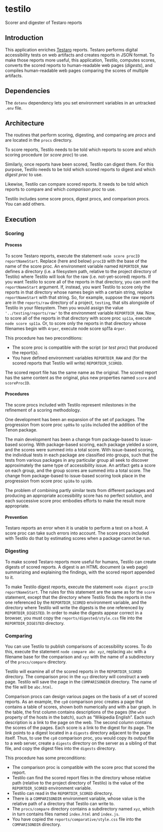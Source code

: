 # testilo
Scorer and digester of Testaro reports

## Introduction

This application enriches [Testaro](https://www.npmjs.com/package/testaro) reports. Testaro performs digital accessibility tests on web artifacts and creates reports in JSON format. To make those reports more useful, this application, Testilo, computes scores, converts the scored reports to human-readable web pages (_digests_), and compiles human-readable web pages comparing the scores of multiple artifacts.

## Dependencies

The `dotenv` dependency lets you set environment variables in an untracked `.env` file.

## Architecture

The routines that perform scoring, digesting, and comparing are _procs_ and are located in the `procs` directory.

To score reports, Testilo needs to be told which reports to score and which scoring procedure (or _score proc_) to use.

Similarly, once reports have been scored, Testilo can digest them. For this purpose, Testilo needs to be told which scored reports to digest and which _digest proc_ to use.

Likewise, Testilo can compare scored reports. It needs to be told which reports to compare and which _comparison proc_ to use.

Testilo includes some score procs, digest procs, and comparison procs. You can add others.

## Execution

### Scoring

#### Process

To score Testaro reports, execute the statement `node score procID reportNameStart`. Replace (here and below) `procID` with the base of the name of the score proc. An environment variable named `REPORTDIR_RAW` defines a directory (i.e. a filesystem path, relative to the project directory of Testilo) where Testilo will look for the raw (i.e. not-yet-scored) reports. If you want Testilo to score all of the reports in that directory, you can omit the `reportNameStart` argument. If, instead, you want Testilo to score only the reports in that directory whose names begin with a certain string, replace `reportNameStart` with that string. So, for example, suppose the raw reports are in the `reports/raw` directory of a project, `testing`, that sits alongside of Testilo in your filesystem. Then you would assign the value `'../testing/reports/raw'` to the environment variable `REPORTDIR_RAW`. Now, to score all of the reports in that directory with score proc `sp11a`, execute `node score sp11a`. Or, to score only the reports in that directory whose filenames begin with `4rper`, execute  node score sp11a `4rper`.

This procedure has two preconditions:
- The score proc is compatible with the script (or _test proc_) that produced the report(s).
- You have defined environment variables `REPORTDIR_RAW` and (for the scored reports that Testilo will write) `REPORTDIR_SCORED`.

The scored report file has the same name as the original. The scored report has the same content as the original, plus new properties named `score` and `scoreProcID`.

#### Procedures

The score procs included with Testilo represent milestones in the refinement of a scoring methodology.

One development has been an expansion of the set of packages. The progression from score proc `sp09a` to `sp10a` included the addition of the Tenon package.

The main development has been a change from package-based to issue-based scoring. With package-based scoring, each package yielded a score, and the scores were summed into a total score. With issue-based scoring, the individual tests in each package are classified into groups, such that the tests from various packages in any particular group all seek to discover approximately the same type of accessibility issue. An artifact gets a score on each group, and the group scores are summed into a total score. The change from package-based to issue-based scoring took place in the progression from score proc `sp10a` to `sp10b`.

The problem of combining partly similar tests from different packages and producing an appropriate accessibility score has no perfect solution, and each successive score proc embodies efforts to make the result more appropriate.

#### Prevention

Testaro reports an error when it is unable to perform a test on a host. A score proc can take such errors into account. The score procs included with Testilo do that by estimating scores when a package cannot be run.

### Digesting

To make scored Testaro reports more useful for humans, Testilo can create digests of scored reports. A digest is an HTML document (a web page) summarizing and explaining the findings, with the scored report appended to it.

To make Testilo digest reports, execute the statement `node digest procID reportNameStart`. The rules for this statement are the same as for the `score` statement, except that the directory where Testilo finds the reports in the one referenced by the `REPORTDIR_SCORED` environment variable, and the directory where Testilo will write the digests is the one referenced by `REPORTDIR_DIGESTED`. In order to make the digests appear correct in a browser, you must copy the `reports/digested/style.css` file into the `REPORTDIR_DIGESTED` directory.

### Comparing

You can use Testilo to publish comparisons of accessibility scores. To do this, execute the statement `node compare abc xyz`, replacing `abc` with a filename base for the comparison and `xyz` with the name of a subdirectory of the `procs/compare` directory.

Testilo will examine all of the scored reports in the `REPORTDIR_SCORED` directory. The comparison proc in the `xyz` directory will construct a web page. Testilo will save the page in the `COMPARISONDIR` directory. The name of the file will be `abc.html`.

Comparison procs can design various pages on the basis of a set of scored reports. As an example, the `cp0` comparison proc creates a page that contains a table of scores, shown both numerically and with a bar graph. In the table, the first column contains descriptions of the pages (the `what` property of the hosts in the batch), such as “Wikipedia English”. Each such description is a link to the page on the web. The second column contains the scores of the pages. Each score is a link to the digest for its page. The link points to a digest located in a `digests` directory adjacent to the page itself. Thus, to use the `cp0` comparison proc, you would copy its output file to a web server, create a `digests` directory on the server as a sibling of that file, and copy the digest files into the `digests` directory.

This procedure has some preconditions:
- The comparison proc is compatible with the score proc that scored the report.
- Testilo can find the scored report files in the directory whose relative path (relative to the project directory of Testilo) is the value of the `REPORTDIR_SCORED` environment variable.
- Testilo can read in the `REPORTDIR_SCORED` directory.
- There is a `COMPARISONDIR` environment variable, whose value is the relative path of a directory that Testilo can write to.
- The `procs/compare` directory contains a subdirectory named `xyz`, which in turn contains files named `index.html` and `index.js`.
- You have copied the `reports/comparative/style.css` file into the `COMPARISONDIR` directory.

